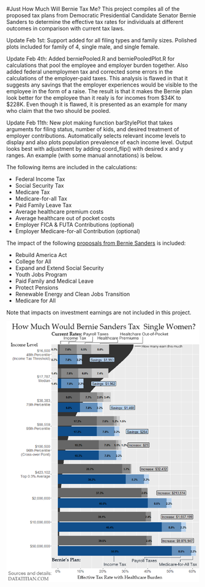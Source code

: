 #Just How Much Will Bernie Tax Me?
This project compiles all of the proposed tax plans from Democratic 
Presidential Candidate Senator Bernie Sanders to determine the effective tax
rates for individuals at different outcomes in comparison with current tax laws.

Update Feb 1st: Support added for all filing types and family sizes. Polished plots included for family of 4, single male, and single female. 

Update Feb 4th: Added berniePooled.R and berniePooledPlot.R for calculations that pool the employee and employer burden together. Also added federal unemploymen tax and corrected some errors in the calculations of the employer-paid taxes. This analysis is flawed in that it suggests any savings that the employer experiences would be visible to the employee in the form of a raise. The result is that it makes the Bernie plan look better for the employee than it realy is for incomes from $34K to $228K. Even though it is flawed, it is presented as an example for many who claim that the two should be pooled.

Update Feb 11th: New plot making function barStylePlot that takes arguments for filing status, number of kids, and desired treatment of employer contributions. Automatically selects relevant income levels to display and also plots population prevalence of each income level. Output looks best with adjustment by adding coord_flip() with desired x and y ranges. An example (with some manual annotations) is below. 

The following items are included in the 
calculations:

* Federal Income Tax
* Social Security Tax
* Medicare Tax
* Medicare-for-all Tax 
* Paid Family Leave Tax
* Average healthcare premium costs
* Average healthcare out of pocket costs
* Employer FICA & FUTA Contributions (optional)
* Employer Medicare-for-all Contribution (optional)


The impact of the following [proposals from Bernie Sanders](https://berniesanders.com/issues/how-bernie-pays-for-his-proposals/) is included:

* Rebuild America Act
* College for All
* Expand and Extend Social Security
* Youth Jobs Program
* Paid Family and Medical Leave
* Protect Pensions
* Renewable Energy and Clean Jobs Transition
* Medicare for All

Note that impacts on investment earnings are not included in this project.

![Comparative Effective Tax Rates](bernietax_example.png)
